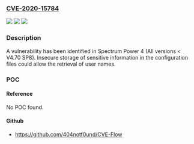 ### [CVE-2020-15784](https://cve.mitre.org/cgi-bin/cvename.cgi?name=CVE-2020-15784)
![](https://img.shields.io/static/v1?label=Product&message=Spectrum%20Power%204&color=blue)
![](https://img.shields.io/static/v1?label=Version&message=n%2Fa&color=blue)
![](https://img.shields.io/static/v1?label=Vulnerability&message=CWE-312%3A%20Cleartext%20Storage%20of%20Sensitive%20Information&color=brighgreen)

### Description

A vulnerability has been identified in Spectrum Power 4 (All versions < V4.70 SP8). Insecure storage of sensitive information in the configuration files could allow the retrieval of user names.

### POC

#### Reference
No POC found.

#### Github
- https://github.com/404notf0und/CVE-Flow

